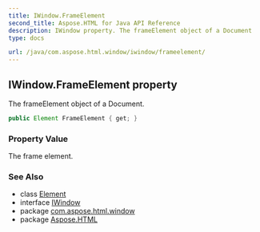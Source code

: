 ```yaml
---
title: IWindow.FrameElement
second_title: Aspose.HTML for Java API Reference
description: IWindow property. The frameElement object of a Document
type: docs

url: /java/com.aspose.html.window/iwindow/frameelement/
---
```

## IWindow.FrameElement property

The frameElement object of a Document.

```java
public Element FrameElement { get; }
```

### Property Value

The frame element.

### See Also

* class [Element](../../../com.aspose.html.dom/element/)
* interface [IWindow](../)
* package [com.aspose.html.window](../../../com.aspose.html.window/)
* package [Aspose.HTML](../../../)
